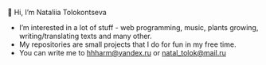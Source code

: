 👋 Hi, I’m Nataliia Tolokontseva

- I’m interested in a lot of stuff - web programming, music, plants growing, writing/translating texts and many other.
- My repositories are small projects that I do for fun in my free time.
- You can write me to hhharm@yandex.ru or natal_tolok@mail.ru
